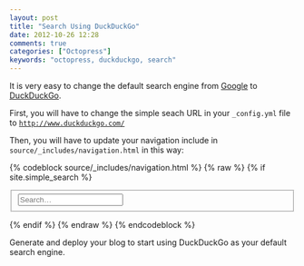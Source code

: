 ```yaml
---
layout: post
title: "Search Using DuckDuckGo"
date: 2012-10-26 12:28
comments: true
categories: ["Octopress"]
keywords: "octopress, duckduckgo, search"
---
```


It is very easy to change the default search engine from <a href="http://www.google.com">Google</a>
to <a href="http://duckduckgo.com/">DuckDuckGo</a>.

First, you will have to change the simple seach URL in your <code>_config.yml</code> file
to <code>http://www.duckduckgo.com/</code>

Then, you will have to update your navigation include in <code>source/_includes/navigation.html</code>
in this way:

{% codeblock source/_includes/navigation.html %}
{% raw %}
{% if site.simple_search %}
<form action="{{ site.simple_search }}" method="get">
  <fieldset role="search">
    <input type="hidden" name="sites" value="{{ site.url | shorthand_url }}" />
    <input class="search" type="text" name="q" results="0" placeholder="Search&hellip;"/>
  </fieldset>
</form>
{% endif %}
{% endraw %}
{% endcodeblock %}

Generate and deploy your blog to start using DuckDuckGo as your default search
engine.